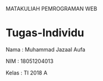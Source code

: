 MATAKULIAH PEMROGRAMAN WEB

# Tugas-Individu
Nama : Muhammad Jazaal Aufa 

NIM   : 18051204013

Kelas : TI 2018 A
